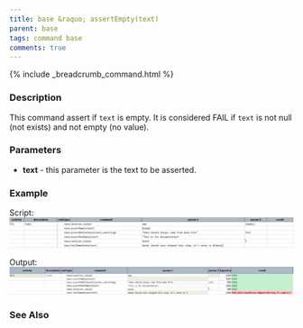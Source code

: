 ```yaml
---
title: base &raquo; assertEmpty(text)
parent: base
tags: command base
comments: true
---
```

{% include _breadcrumb_command.html %}


### Description
This command assert if `text` is empty.  It is considered FAIL if `text` is not null (not exists) and not empty 
(no value).


### Parameters
- **text** \- this parameter is the text to be asserted.


### Example
Script:
![script](image/assertEmpty_01.png)

Output:
![output](image/assertEmpty_02.png)


### See Also
